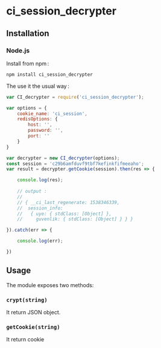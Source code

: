 ci_session_decrypter
==================

Installation
------------

### Node.js

Install from npm :

```sh
npm install ci_session_decrypter
```

The use it the usual way :

```javascript
var CI_decrypter = require('ci_session_decrypter');

var options = {
    cookie_name: 'ci_session',
    redisOptions: {
        host: '',
        password: '',
        port: ''
    }
}

var decrypter = new CI_decrypter(options);
const session = 'c29b6amfduvf9tbf7kefinkfifmeeaho';
var result = decrypter.getCookie(session).then(res => {

    console.log(res);
    
    // output : 
    //
    // { __ci_last_regenerate: 1538346339,
    //  session_info:
    //   { uye: { stdClass: [Object] },
    //     guvenlik: { stdClass: [Object] } } }

}).catch(err => {

    console.log(err);

})
```

Usage
-----

The module exposes two methods:

### `crypt(string)`

It return JSON object.

### `getCookie(string)`

It return cookie
